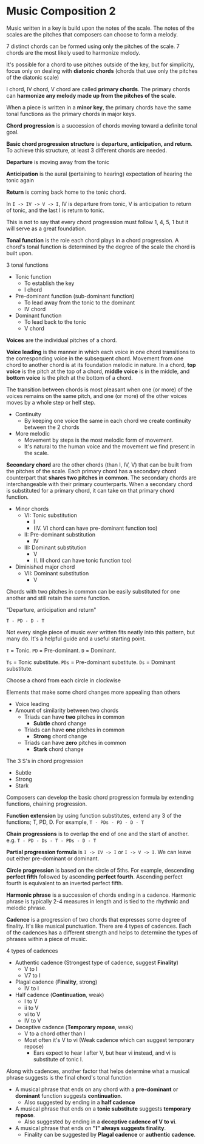 # Music Composition 2

Music written in a key is build upon the notes of the scale. The notes of the scales are the pitches that composers 
can choose to form a melody.

7 distinct chords can be formed using only the pitches of the scale. 7 chords are the most likely used to harmonize melody.

It's possible for a chord to use pitches outside of the key, but for simplicity, focus only on dealing with **diatonic chords**
(chords that use only the pitches of the diatonic scale)

I chord, IV chord, V chord are called **primary chords**. The primary chords can **harmonize any melody made up from the pitches of the scale**.

When a piece is written in a **minor key**, the primary chords have the same tonal functions as the primary chords in major keys.

**Chord progression** is a succession of chords moving toward a definite tonal goal.

**Basic chord progression structure** is **departure, anticipation, and return**. To achieve this structure, at least
3 different chords are needed. 

**Departure** is moving away from the tonic

**Anticipation** is the aural (pertaining to hearing) expectation of hearing the tonic again

**Return** is coming back home to the tonic chord.

In `I -> IV -> V -> I`, IV is departure from tonic, V is anticipation to return of tonic, and the last I is return to tonic.

This is not to say that every chord progression must follow 1, 4, 5, 1 but it will serve as a great foundation.

**Tonal function** is the role each chord plays in a chord progression. A chord's tonal function is determined by the 
degree of the scale the chord is built upon.

3 tonal functions
- Tonic function
  - To establish the key
  - I chord
- Pre-dominant function (sub-dominant function)
  - To lead away from the tonic to the dominant
  - IV chord
- Dominant function
  - To lead back to the tonic
  - V chord

**Voices** are the individual pitches of a chord.

**Voice leading** is the manner in which each voice in one chord transitions to the corresponding voice in the subsequent chord. 
Movement from one chord to another chord is at its foundation melodic in nature. In a chord, **top voice** is the pitch 
at the top of a chord, **middle voice** is in the middle, and  **bottom voice** is the pitch at the bottom of a chord.

The transition between chords is most pleasant when one (or more) of the voices remains on the same pitch, 
and one (or more) of the other voices moves by a whole step or helf step.

- Continuity
  - By keeping one voice the same in each chord we create continuity between the 2 chords
- More melodic
  - Movement by steps is the most melodic form of movement.
  - It's natural to the human voice and the movement we find present in the scale.

**Secondary chord** are the other chords (than I, IV, V) that can be built from the pitches of the scale.
Each primary chord has a secondary chord counterpart that **shares two pitches in common**.
The secondary chords are interchangeable with their primary counterparts. When a secondary chord is substituted for a 
primary chord, it can take on that primary chord function.
- Minor chords
  - VI: Tonic substitution
    - I
    - (IV. VI chord can have pre-dominant function too)
  - II: Pre-dominant substitution
    - IV
  - III: Dominant substitution
    - V
    - (I. III chord can have tonic function too)
- Diminished major chord
  - VII: Dominant substitution
    - V

Chords with two pitches in common can be easily substituted for one another and still retain the same function.

"Departure, anticipation and return"

`T - PD - D - T`

Not every single piece of music ever written fits neatly into this pattern, but many do. It's a helpful guide and a useful starting point.

`T` = Tonic. `PD` = Pre-dominant. `D` = Dominant.

`Ts` = Tonic substitute. `PDs` = Pre-dominant substitute. `Ds` = Dominant substitute.

Choose a chord from each circle in clockwise

Elements that make some chord changes more appealing than others
- Voice leading
- Amount of similarity between two chords
  - Triads can have **two** pitches in common
    - **Subtle** chord change
  - Triads can have **one** pitches in common
    - **Strong** chord change
  - Triads can have **zero** pitches in common
    - **Stark** chord change

The 3 S's in chord progression
- Subtle
- Strong
- Stark

Composers can develop the basic chord progression formula by extending functions, chaining progression.

**Function extension** by using function substitutes, extend any 3 of the functions; T, PD, D. For example, `T - PDs - PD - D - T`

**Chain progressions** is to overlap the end of one and the start of another. e.g. `T - PD - Ds - T - PDs - D - T`

**Partial progression formula** is `I -> IV -> I` or `I -> V -> I`. We can leave out either pre-dominant or dominant.

**Circle progression** is based on the circle of 5ths. For example, descending **perfect fifth** followed by ascending **perfect fourth**. 
Ascending perfect fourth is equivalent to an inverted perfect fifth.

**Harmonic phrase** is a succession of chords ending in a cadence. 
Harmonic phrase is typically 2-4 measures in length and is tied to the rhythmic and melodic phrase.

**Cadence** is a progression of two chords that expresses some degree of finality. It's like musical punctuation. 
There are 4 types of cadences. Each of the cadences has a different strength and helps to determine the types of phrases within a piece of music.

4 types of cadences
- Authentic cadence (Strongest type of cadence, suggest **Finality**)
  - V to I
  - V7 to I
- Plagal cadence (**Finality**, strong)
  - IV to I
- Half cadence (**Continuation**, weak)
  - I to V
  - ii to V
  - vi to V
  - IV to V
- Deceptive cadence (**Temporary repose**, weak)
  - V to a chord other than I
  - Most often it's V to vi (Weak cadence which can suggest temporary repose)
    - Ears expect to hear I after V, but hear vi instead, and vi is substitute of tonic I.

Along with cadences, another factor that helps determine what a musical phrase suggests is the final chord's tonal function
- A musical phrase that ends on any chord with a **pre-dominant** or **dominant** function suggests **continuation**.
  - Also suggested by ending in a **half cadence**
- A musical phrase that ends on a **tonic substitute** suggests **temporary repose**.
  - Also suggested by ending in a **deceptive cadence of V to vi**.
- A musical phrase that ends on **"I" always suggests finality**.
  - Finality can be suggested by **Plagal cadence** or **authentic cadence**.

